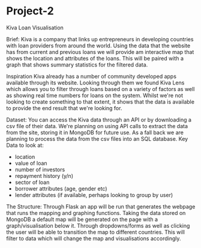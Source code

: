 # Project-2

Kiva Loan Visualisation

Brief: Kiva is a company that links up entrepreneurs in developing countries with loan providers from around the world. Using the data that the website has from current and previous loans we will provide am interactive map that shows the location and attributes of the loans. This will be paired with a graph that shows summary statistics for the filtered data.

Inspiration
Kiva already has a number of community developed apps available through its website. Looking through them we found Kiva Lens which allows you to filter through loans based on a variety of factors as well as showing real time numbers for loans on the system. Whilst we're not looking to create something to that extent, it shows that the data is available to provide the end result that we're looking for.

Dataset:
You can access the Kiva data through an API or by downloading a csv file of their data. We're planning on using API calls to extract the data from the site, storing it in MongoDB for future use. As a fall back we are planning to process the data from the csv files into an SQL database. 
Key Data to look at:
- location
- value of loan
- number of investors
- repayment history (y/n)
- sector of loan
- borrower attributes (age, gender etc)
- lender attributes (if available, perhaps looking to group by user) 

The Structure:
Through Flask an app will be run that generates the webpage that runs the mapping and graphing functions. Taking the data stored on MongoDB a default map will be generated on the page with a graph/visualisation below it. Through dropdowns/forms as well as clicking the user will be able to transition the map to different countries. This will filter to  data which will change the map and visualisations accordingly. 





